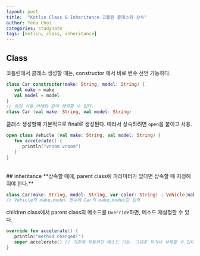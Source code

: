 ```yaml
---
layout: post
title:  "Kotlin Class & Inheritance 코틀린 클래스와 상속"
author: Yena Choi
categories: studynote
tags: [kotlin, class, inheritance]
---
```


## Class
코틀린에서 클래스 생성할 때는, constructor 에서 바로 변수 선언 가능하다.

```Kotlin
class Car constructor(make: String, model: String) {
   val make = make
   val model = model
}
// 위의 식을 아래와 같이 생략할 수 있다.
class Car (val make: String, val model: String)
```

클래스 생성할때 기본적으로 final로 생성된다. 따라서 상속하려면 `open`을 붙이고 사용.
```Kotlin
open class Vehicle (val make: String, val model: String) {
   fun accelerate() {
      println("vroom vroom")
   }
}
```
<br>
## inheritance
**상속할 때에, parent class에 파라미터가 있다면 상속할 때 지정해줘야 한다.**

```Kotlin
class Car(make: String, model: String, var color: String) : Vehicle(make, model)
// Vehicle의 make,model 변수에 Car의 make,model값 입력
```

children class에서 parent class의 메소드를 `Override`하면, 메소드 재설정할 수 있다.

```Kotlin
override fun accelerate() {
   println("method changed!")
   super.accelerate() // 기존에 작동하던 메소드 기능. 그대로 두거나 삭제할 수 있다.
}
```

